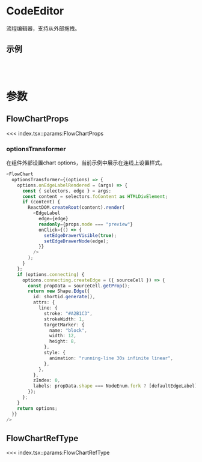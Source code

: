 # CodeEditor

流程编辑器，支持从外部拖拽。

<script setup>
import RCFlowChart from '@/examples/react/RCFlowChart.tsx'
</script>

## 示例

<VueWrapper :component="RCFlowChart" />
<br />
<br />

# 参数

## FlowChartProps

<<< index.tsx::params:FlowChartProps

### optionsTransformer

在组件外部设置chart options，当前示例中展示在连线上设置样式。

```ts
<FlowChart
  optionsTransformer={(options) => {
    options.onEdgeLabelRendered = (args) => {
      const { selectors, edge } = args;
      const content = selectors.foContent as HTMLDivElement;
      if (content) {
        ReactDOM.createRoot(content).render(
          <EdgeLabel
            edge={edge}
            readonly={props.mode === "preview"}
            onClick={() => {
              setEdgeDrawerVisible(true);
              setEdgeDrawerNode(edge);
            }}
          />
        );
      }
    };
    if (options.connecting) {
      options.connecting.createEdge = ({ sourceCell }) => {
        const propData = sourceCell.getProp();
        return new Shape.Edge({
          id: shortid.generate(),
          attrs: {
            line: {
              stroke: "#A2B1C3",
              strokeWidth: 1,
              targetMarker: {
                name: "block",
                width: 12,
                height: 8,
              },
              style: {
                animation: "running-line 30s infinite linear",
              },
            },
          },
          zIndex: 0,
          labels: propData.shape === NodeEnum.fork ? [defaultEdgeLabel] : [],
        });
      };
    }
    return options;
  }}
/>
```

## FlowChartRefType

<<< index.tsx::params:FlowChartRefType
